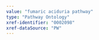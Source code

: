 ```yaml
---
value: "fumaric aciduria pathway"
type: "Pathway Ontology"
xref-identifier: "0002098"
xref-dataSource: "PW"
---
```

